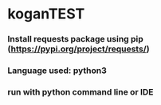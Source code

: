 # koganTEST
### Install requests package using pip (https://pypi.org/project/requests/)
### Language used: python3
### run with python command line or IDE
